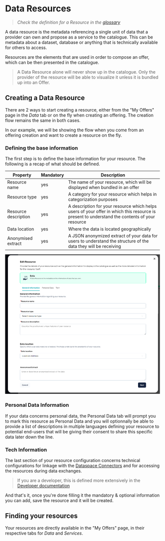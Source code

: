 # Data Resources

> _Check the definition for a Resource in the [glossary](../../glossary.md)_

A data resource is the metadata referencing a single unit of data that a provider can own and propose as a service to the catalogue. This can be metadata about a dataset, database or anything that is technically available for others to access.

Resources are the elements that are used in order to compose an offer, which can be then presented in the catalogue.

> A Data Resource alone will never show up in the catalogue. Only the provider of the resource will be able to visualize it unless it is bundled up into an Offer.

## Creating a Data Resource

There are 2 ways to start creating a resource, either from the "My Offers" page in the _Data_ tab or on the fly when creating an offering. The creation flow remains the same in both cases.

In our example, we will be showing the flow when you come from an offering creation and want to create a resource on the fly.

### Defining the base information

The first step is to define the base information for your resource. The following is a recap of what should be defined.

| Property | Mandatory | Description |
| --- | --- | --- |
| Resource name | yes | The name of your resource, which will be displayed when bundled in an offer |
| Resource type | yes | A category for your resource which helps in categorization purposes |
| Resource description | yes | A description for your resource which helps users of your offer in which this resource is present to understand the contents of your resource |
| Data location | yes | Where the data is located geographically |
| Anonymised extract | yes | A JSON anonymized extract of your data for users to understand the structure of the data they will be receiving |

![Data resource creation](../../images/create_data_resource.png)

### Personal Data Information

If your data concerns personal data, the Personal Data tab will prompt you to mark this resource as Personal Data and you will optionnally be able to provide a list of descriptions in multiple languages defining your resource to potential end-users that will be giving their consent to share this specific data later down the line.

### Tech Information

The last section of your resource configuration concerns technical configurations for linkage with the [Dataspace Connectors](https://github.com/Prometheus-X-association/dataspace-connector) and for accessing the resources during data exchanges.

> If you are a developer, this is defined more extensively in the [Developer documentation](../../guide/setting-up-a-connector.md)

And that's it, once you're done filling it the mandatory & optional information you can add, save the resource and it will be created.

## Finding your resources

Your resources are directly available in the "My Offers" page, in their respective tabs for *Data* and *Services*.
